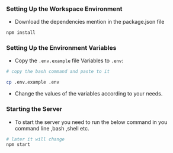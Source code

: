 ### Setting Up the Workspace Environment

- Download the dependencies mention in the package.json file

``` bash
npm install
```

### Setting Up the Environment Variables

- Copy the `.env.example` file Variables to `.env`:

``` bash 
# copy the bash command and paste to it

cp .env.example .env 
```

- Change the values of the variables according to your needs.

### Starting the Server

-  To start the server you need to run the below command in you command line ,bash ,shell etc.

``` bash
# later it will change
npm start
```
